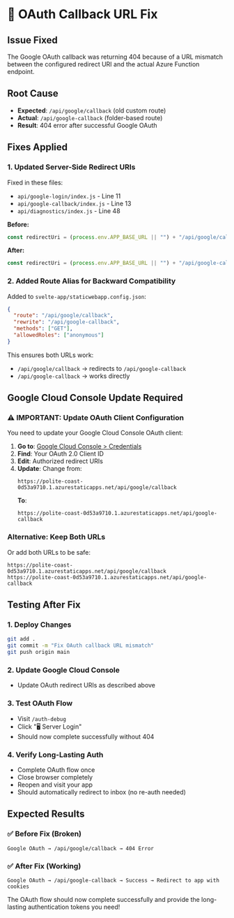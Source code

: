 # 🔧 OAuth Callback URL Fix

## Issue Fixed
The Google OAuth callback was returning 404 because of a URL mismatch between the configured redirect URI and the actual Azure Function endpoint.

## Root Cause
- **Expected**: `/api/google/callback` (old custom route)
- **Actual**: `/api/google-callback` (folder-based route)
- **Result**: 404 error after successful Google OAuth

## Fixes Applied

### 1. **Updated Server-Side Redirect URIs**
Fixed in these files:
- `api/google-login/index.js` - Line 11
- `api/google-callback/index.js` - Line 13  
- `api/diagnostics/index.js` - Line 48

**Before:**
```javascript
const redirectUri = (process.env.APP_BASE_URL || "") + "/api/google/callback";
```

**After:**
```javascript
const redirectUri = (process.env.APP_BASE_URL || "") + "/api/google-callback";
```

### 2. **Added Route Alias for Backward Compatibility**
Added to `svelte-app/staticwebapp.config.json`:
```json
{
  "route": "/api/google/callback",
  "rewrite": "/api/google-callback",
  "methods": ["GET"],
  "allowedRoles": ["anonymous"]
}
```

This ensures both URLs work:
- `/api/google/callback` → redirects to `/api/google-callback`
- `/api/google-callback` → works directly

## Google Cloud Console Update Required

### ⚠️ **IMPORTANT**: Update OAuth Client Configuration

You need to update your Google Cloud Console OAuth client:

1. **Go to**: [Google Cloud Console > Credentials](https://console.cloud.google.com/apis/credentials)
2. **Find**: Your OAuth 2.0 Client ID
3. **Edit**: Authorized redirect URIs
4. **Update**: Change from:
   ```
   https://polite-coast-0d53a9710.1.azurestaticapps.net/api/google/callback
   ```
   **To**:
   ```
   https://polite-coast-0d53a9710.1.azurestaticapps.net/api/google-callback
   ```

### Alternative: Keep Both URLs
Or add both URLs to be safe:
```
https://polite-coast-0d53a9710.1.azurestaticapps.net/api/google/callback
https://polite-coast-0d53a9710.1.azurestaticapps.net/api/google-callback
```

## Testing After Fix

### 1. **Deploy Changes**
```bash
git add .
git commit -m "Fix OAuth callback URL mismatch"
git push origin main
```

### 2. **Update Google Cloud Console**
- Update OAuth redirect URIs as described above

### 3. **Test OAuth Flow**
- Visit `/auth-debug`
- Click "🖥️ Server Login" 
- Should now complete successfully without 404

### 4. **Verify Long-Lasting Auth**
- Complete OAuth flow once
- Close browser completely
- Reopen and visit your app
- Should automatically redirect to inbox (no re-auth needed)

## Expected Results

### ✅ **Before Fix (Broken)**
```
Google OAuth → /api/google/callback → 404 Error
```

### ✅ **After Fix (Working)**
```
Google OAuth → /api/google-callback → Success → Redirect to app with cookies
```

The OAuth flow should now complete successfully and provide the long-lasting authentication tokens you need!

